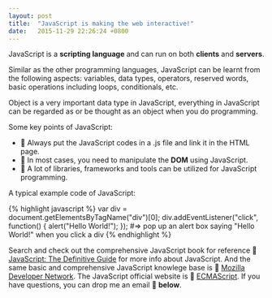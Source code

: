 ```yaml
---
layout: post
title:  "JavaScript is making the web interactive!"
date:   2015-11-29 22:26:24 +0800
---
```

JavaScript is a **scripting language** and can run on both **clients** and **servers**.

Similar as the other programming languages, JavaScript can be learnt from the following aspects: variables, data types, operators, reserved words, basic operations including loops, conditionals, etc.

Object is a very important data type in JavaScript, everything in JavaScript can be regarded as or be thought as an object when you do programming.

Some key points of JavaScript:

* :bell: Always put the JavaScript codes in a .js file and link it in the HTML page.
* :bell: In most cases, you need to manipulate the **DOM** using JavaScript.
* :bell: A lot of libraries, frameworks and tools can be utilized for JavaScript programming.

A typical example code of JavaScript:

{% highlight javascript %}
var div = document.getElementsByTagName("div")[0];
div.addEventListener("click", function() {
	alert("Hello World!");
});
#=> pop up an alert box saying "Hello World!" when you click a div
{% endhighlight %}

Search and check out the comprehensive JavaScript book for reference :book: [JavaScript: The Definitive Guide][js-book] for more info about JavaScript. And the same basic and comprehensive JavaScript knowlege base is :link: [Mozilla Developer Network][mozilla-developer-network]. The JavaScript official website is :link: [ECMAScript][ecmascript]. If you have questions, you can drop me an email :e-mail: **below**.

[js-book]: http://www.amazon.com
[mozilla-developer-network]:   http://developer.mozilla.org/
[ecmascript]: http://www.ecmascript.org/





